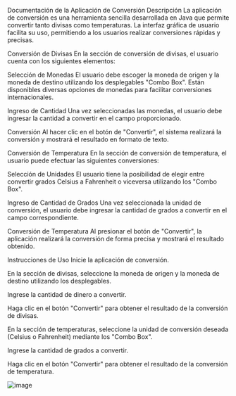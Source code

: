 Documentación de la Aplicación de Conversión
Descripción
La aplicación de conversión es una herramienta sencilla desarrollada en Java que permite convertir tanto divisas como temperaturas. La interfaz gráfica de usuario facilita su uso, permitiendo a los usuarios realizar conversiones rápidas y precisas.

Conversión de Divisas
En la sección de conversión de divisas, el usuario cuenta con los siguientes elementos:

Selección de Monedas
El usuario debe escoger la moneda de origen y la moneda de destino utilizando los desplegables "Combo Box". Están disponibles diversas opciones de monedas para facilitar conversiones internacionales.

Ingreso de Cantidad
Una vez seleccionadas las monedas, el usuario debe ingresar la cantidad a convertir en el campo proporcionado.

Conversión
Al hacer clic en el botón de "Convertir", el sistema realizará la conversión y mostrará el resultado en formato de texto.

Conversión de Temperatura
En la sección de conversión de temperatura, el usuario puede efectuar las siguientes conversiones:

Selección de Unidades
El usuario tiene la posibilidad de elegir entre convertir grados Celsius a Fahrenheit o viceversa utilizando los "Combo Box".

Ingreso de Cantidad de Grados
Una vez seleccionada la unidad de conversión, el usuario debe ingresar la cantidad de grados a convertir en el campo correspondiente.

Conversión de Temperatura
Al presionar el botón de "Convertir", la aplicación realizará la conversión de forma precisa y mostrará el resultado obtenido.

Instrucciones de Uso
Inicie la aplicación de conversión.

En la sección de divisas, seleccione la moneda de origen y la moneda de destino utilizando los desplegables.

Ingrese la cantidad de dinero a convertir.

Haga clic en el botón "Convertir" para obtener el resultado de la conversión de divisas.

En la sección de temperaturas, seleccione la unidad de conversión deseada (Celsius o Fahrenheit) mediante los "Combo Box".

Ingrese la cantidad de grados a convertir.

Haga clic en el botón "Convertir" para obtener el resultado de la conversión de temperatura.


![image](https://github.com/AdriGPlayer/Convertidor_Monedas_Temperatura/assets/130609122/40788f52-bac2-4d25-a675-5638804e8a79)
